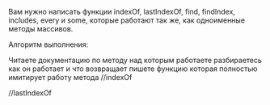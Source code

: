 Вам нужно написать функции indexOf, lastIndexOf, find, findIndex, includes, every и some, которые работают так же, как
одноименные методы массивов.

Алгоритм выполнения:

Читаете документацию по методу над которым работаете
разбираетесь как он работает и что возвращает
пишете функцию которая полностью имитирует работу метода
//indexOf

//lastIndexOf
